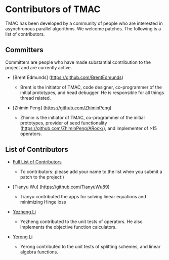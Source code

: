 Contributors of TMAC
=======================
TMAC has been developed by a community of people who are interested in asynchronous parallel algorithms.
We welcome patches. The following is a list of contributors.


Committers
----------
Committers are people who have made substantial contribution to the project and are currently active.

* [Brent Edmunds] (https://github.com/BrentEdmunds)
  - Brent is the initiator of TMAC, code designer, co-programmer of the initial prototypes, and head debugger. He is responsible for all things thread related.

* [Zhimin Peng] (https://github.com/ZhiminPeng)
  - Zhimin is the initiator of TMAC, co-programmer of the initial prototypes, provider of seed functionality (https://github.com/ZhiminPeng/ARock/), and implementer of >15 operators.


List of Contributors
---------------------
* [Full List of Contributors](https://github.com/uclaopt/TMAC/blob/master/CONTRIBUTORS.md)
  - To contributors: please add your name to the list when you submit a patch to the project:)

* [Tianyu Wu] (https://github.com/TianyuWu89)
  - Tianyu contributed the apps for solving linear equations and minimizing Hinge loss

* [Yezheng Li](https://github.com/yezhengli-Mr9)
  - Yezheng contributed to the unit tests of operators. He also implements the objective function calculators.

* [Yerong Li](https://github.com/YerongLeopard)
  - Yerong contributed to the unit tests of splitting schemes, and linear algebra functions.
